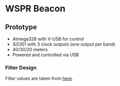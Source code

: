 # WSPR Beacon

## Prototype

* Atmega328 with V-USB for control
* Si5351 with 3 clock outputs (one output per band)
* 40/30/20 meters
* Powered and controlled via USB

### Filter Design

Filter values are taken from [here](https://dk4sx.darc.de/txtp.htm).
